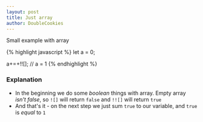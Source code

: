 ```yaml
---
layout: post
title: Just array
author: DoubleCookies
---
```

Small example with array

{% highlight javascript %}
let a = 0;

a+=+!![]; // a = 1
{% endhighlight %}

<!--more-->
### Explanation
- In the beginning we do some *boolean* things with array. Empty array *isn't false*, so `![]` will return `false` and 
`!![]` will return `true`
- And that's it - on the next step we just sum `true` to our variable, and `true` is *equal* to `1`